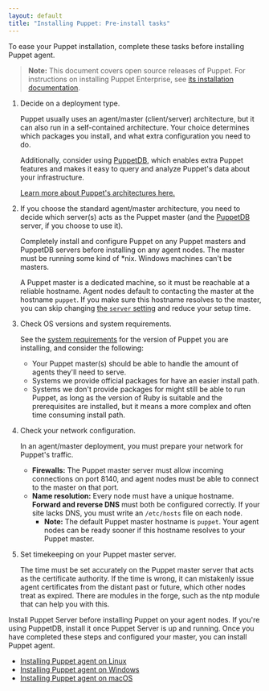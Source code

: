 ```yaml
---
layout: default
title: "Installing Puppet: Pre-install tasks"
---
```


[peinstall]: {{pe}}/install_basic.html
[sysreqs]: ./system_requirements.html
[ruby]: ./system_requirements.html#basic-requirements
[architecture]: /puppet/latest/reference/architecture.html
[puppetdb]: {{puppetdb}}/
[server_setting]: ./configuration.html#server


To ease your Puppet installation, complete these tasks before installing Puppet agent.

> **Note:** This document covers open source releases of Puppet. For instructions on installing Puppet Enterprise, see [its installation documentation][peinstall].

1. Decide on a deployment type.

   Puppet usually uses an agent/master (client/server) architecture, but it can also run in a self-contained architecture. Your choice determines which packages you install, and what extra configuration you need to do.

   Additionally, consider using [PuppetDB][], which enables extra Puppet features and makes it easy to query and analyze Puppet's data about your infrastructure.

   [Learn more about Puppet's architectures here.][architecture]

2. If you choose the standard agent/master architecture, you need to decide which server(s) acts as the Puppet master (and the [PuppetDB][] server, if you choose to use it).

   Completely install and configure Puppet on any Puppet masters and PuppetDB servers before installing on any agent nodes. The master must be running some kind of \*nix. Windows machines can't be masters.

   A Puppet master is a dedicated machine, so it must be reachable at a reliable hostname. Agent nodes default to contacting the master at the hostname `puppet`. If you make sure this hostname resolves to the master, you can skip changing [the `server` setting][server_setting] and reduce your setup time.

3. Check OS versions and system requirements.

   See the [system requirements](system_requirements.html) for the version of Puppet you are installing, and consider the following:

   * Your Puppet master(s) should be able to handle the amount of agents they'll need to serve.
   * Systems we provide official packages for have an easier install path.
   * Systems we don't provide packages for might still be able to run Puppet, as long as the version of Ruby is suitable and the prerequisites are installed, but it means a more complex and often time consuming install path.

4. Check your network configuration.

   In an agent/master deployment, you must prepare your network for Puppet's traffic.

   * **Firewalls:** The Puppet master server must allow incoming connections on port 8140, and agent nodes must be able to connect to the master on that port.
   * **Name resolution:** Every node must have a unique hostname. **Forward and reverse DNS** must both be configured correctly. If your site lacks DNS, you must write an `/etc/hosts` file on each node.
     * **Note:** The default Puppet master hostname is `puppet`. Your agent nodes can be ready sooner if this hostname resolves to your Puppet master.

5. Set timekeeping on your Puppet master server.

   The time must be set accurately on the Puppet master server that acts as the certificate authority. If the time is wrong, it can mistakenly issue agent certificates from the distant past or future, which other nodes treat as expired. There are modules in the forge, such as the ntp module that can help you with this.


Install Puppet Server before installing Puppet on your agent nodes. If you're using PuppetDB, install it once Puppet Server is up and running. Once you have completed these steps and configured your master, you can install Puppet agent.

* [Installing Puppet agent on Linux](./install_linux.html)
* [Installing Puppet agent on Windows](./install_windows.html)
* [Installing Puppet agent on macOS](./install_osx.html)
